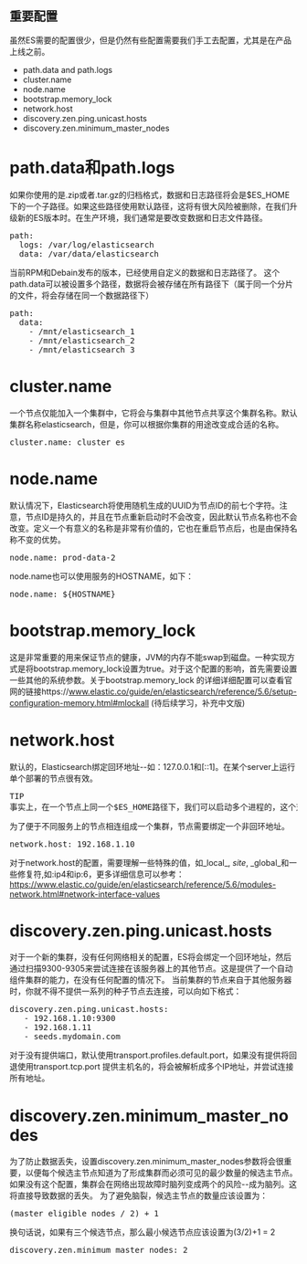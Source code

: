 ## 重要配置
虽然ES需要的配置很少，但是仍然有些配置需要我们手工去配置，尤其是在产品上线之前。
* path.data and path.logs
* cluster.name
* node.name
* bootstrap.memory_lock
* network.host
* discovery.zen.ping.unicast.hosts
* discovery.zen.minimum_master_nodes

# path.data和path.logs
如果你使用的是.zip或者.tar.gz的归档格式，数据和日志路径将会是$ES_HOME下的一个子路径。如果这些路径使用默认路径，这将有很大风险被删除，在我们升级新的ES版本时。在生产环境，我们通常是要改变数据和日志文件路径。
<pre>
path:
  logs: /var/log/elasticsearch
  data: /var/data/elasticsearch
</pre>
当前RPM和Debain发布的版本，已经使用自定义的数据和日志路径了。
这个path.data可以被设置多个路径，数据将会被存储在所有路径下（属于同一个分片的文件，将会存储在同一个数据路径下）
<pre>
path:
  data:
    - /mnt/elasticsearch_1
    - /mnt/elasticsearch_2
    - /mnt/elasticsearch_3
</pre>
# cluster.name
一个节点仅能加入一个集群中，它将会与集群中其他节点共享这个集群名称。默认集群名称elasticsearch，但是，你可以根据你集群的用途改变成合适的名称。
<pre>
cluster.name: cluster_es
</pre>
# node.name
默认情况下，Elasticsearch将使用随机生成的UUID为节点ID的前七个字符。注意，节点ID是持久的，并且在节点重新启动时不会改变，因此默认节点名称也不会改变。定义一个有意义的名称是非常有价值的，它也在重启节点后，也是由保持名称不变的优势。
<pre>
node.name: prod-data-2
</pre>
node.name也可以使用服务的HOSTNAME，如下：
<pre>
node.name: ${HOSTNAME}
</pre>
# bootstrap.memory_lock
这是非常重要的用来保证节点的健康，JVM的内存不能swap到磁盘。一种实现方式是将bootstrap.memory_lock设置为true。对于这个配置的影响，首先需要设置一些其他的系统参数。关于bootstrap.memory_lock 的详细详细配置可以查看官网的链接https://www.elastic.co/guide/en/elasticsearch/reference/5.6/setup-configuration-memory.html#mlockall (待后续学习，补充中文版)
# network.host
默认的，Elasticsearch绑定回环地址--如：127.0.0.1和[::1]。在某个server上运行单个部署的节点很有效。
<pre>
TIP
事实上，在一个节点上同一个$ES_HOME路径下，我们可以启动多个进程的，这个对于验证ES集群特性非常有用，但是不推荐在生成环境上这样应用。
</pre>
为了便于不同服务上的节点相连组成一个集群，节点需要绑定一个非回环地址。
<pre>
network.host: 192.168.1.10
</pre>
对于network.host的配置，需要理解一些特殊的值，如_local_, _site_, _global_和一些修复符,如:ip4和ip:6，更多详细信息可以参考：https://www.elastic.co/guide/en/elasticsearch/reference/5.6/modules-network.html#network-interface-values
# discovery.zen.ping.unicast.hosts
对于一个新的集群，没有任何网络相关的配置，ES将会绑定一个回环地址，然后通过扫描9300-9305来尝试连接在该服务器上的其他节点。这是提供了一个自动组件集群的能力，在没有任何配置的情况下。
当前集群的节点来自于其他服务器时，你就不得不提供一系列的种子节点去连接，可以向如下格式：
<pre>
discovery.zen.ping.unicast.hosts:
   - 192.168.1.10:9300
   - 192.168.1.11 
   - seeds.mydomain.com 
</pre>
对于没有提供端口，默认使用transport.profiles.default.port，如果没有提供将回退使用transport.tcp.port
提供主机名的，将会被解析成多个IP地址，并尝试连接所有地址。
# discovery.zen.minimum_master_nodes
为了防止数据丢失，设置discovery.zen.minimum_master_nodes参数将会很重要，以便每个候选主节点知道为了形成集群而必须可见的最少数量的候选主节点。
如果没有这个配置，集群会在网络出现故障时脑列变成两个的风险--成为脑列。这将直接导致数据的丢失。
为了避免脑裂，候选主节点的数量应该设置为：
<pre>
(master_eligible_nodes / 2) + 1
</pre>
换句话说，如果有三个候选节点，那么最小候选节点应该设置为(3/2)+1 = 2
<pre>
discovery.zen.minimum_master_nodes: 2
</pre>

